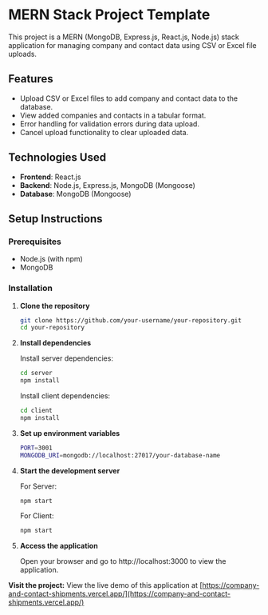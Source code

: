 # MERN Stack Project Template

This project is a MERN (MongoDB, Express.js, React.js, Node.js) stack application for managing company and contact data using CSV or Excel file uploads.

## Features

- Upload CSV or Excel files to add company and contact data to the database.
- View added companies and contacts in a tabular format.
- Error handling for validation errors during data upload.
- Cancel upload functionality to clear uploaded data.

## Technologies Used

- **Frontend**: React.js
- **Backend**: Node.js, Express.js, MongoDB (Mongoose)
- **Database**: MongoDB (Mongoose)


## Setup Instructions

### Prerequisites

- Node.js (with npm)
- MongoDB

### Installation

1. **Clone the repository**

   ```bash
   git clone https://github.com/your-username/your-repository.git
   cd your-repository
   ```
   
2. **Install dependencies**

   Install server dependencies:
   ```bash
   cd server
   npm install
   ```

   Install client dependencies:
   ```bash
   cd client
   npm install
   ```

3. **Set up environment variables**

   ```bash
   PORT=3001
   MONGODB_URI=mongodb://localhost:27017/your-database-name
   ```
   
4. **Start the development server**

   For Server:
   ```bash
   npm start
   ```

   For Client:
   ```bash
   npm start
   ```

5. **Access the application**

   Open your browser and go to http://localhost:3000 to view the application.

**Visit the project:** View the live demo of this application at [https://company-and-contact-shipments.vercel.app/](https://company-and-contact-shipments.vercel.app/)



